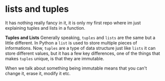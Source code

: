 # lists and tuples
It has nothing really fancy in it, it is only my first repo where im just explaining tuples and lists in a function.

**Tuples and Lists**
Generally speaking, `tuples` and `lists` are the same but a little different.
In Python a `list` is used to store multiple pieces of informations.
Now, `tuples` are a type of data structure just like `lists` it can store different values, but it has a few key differences, one of the things that makes `tuples` unique, is that they are immutable.

When we talk about something being immutable means that you can't change it, erase it, modify it etc.



